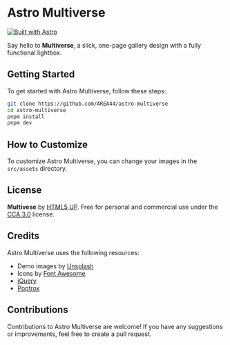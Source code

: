 # Astro Multiverse

[![Built with Astro](https://astro.badg.es/v2/built-with-astro/tiny.svg)](https://astro.build)

Say hello to **Multiverse**, a slick, one-page gallery design with a fully functional lightbox.

## Getting Started

To get started with Astro Multiverse, follow these steps:

```bash
git clone https://github.com/AREA44/astro-multiverse
cd astro-multiverse
pnpm install
pnpm dev
```

## How to Customize

To customize Astro Multiverse, you can change your images in the `src/assets` directory.

## License

**Multivese** by [HTML5 UP](https://html5up.net). Free for personal and commercial use under the [CCA 3.0](https://html5up.net/license) license.

## Credits

Astro Multiverse uses the following resources:

- Demo images by [Unsplash](https://unsplash.com)
- Icons by [Font Awesome](https://fontawesome.io)
- [jQuery](https://jquery.com)
- [Poptrox](https://github.com/ajlkn/jquery.poptrox)

## Contributions

Contributions to Astro Multiverse are welcome! If you have any suggestions or improvements, feel free to create a pull request.
